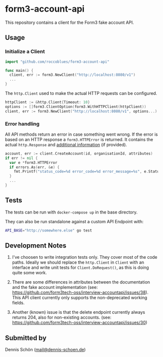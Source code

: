 # form3-account-api

This repository contains a client for the Form3 fake account API.

## Usage


### Initialize a Client

```Go
import "github.com/roccoblues/form3-account-api"

func main() {
  client, err := form3.NewClient("http://localhost:8080/v1")
  ...
}
```

The `http.Client` used to make the actual HTTP requests can be configured.

```Go
httpClient := &http.Client{Timeout: 10}
options := []form3.ClientOption(form3.WithHTTPClient(httpClient))
client, err := form3.NewClient("http://localhost:8080/v1", options...)
```

### Error handling

All API methods return an error in case something went wrong. If the error is based on an HTTP response a `form3.HTTPError` is returned. It contains the actual `http.Response` and [additional information](https://api-docs.form3.tech/api.html#introduction-and-api-conventions-errors-and-status-codes) (if provided).

```Go
account, err := client.CreateAccount(id, organisationId, attributes)
if err != nil {
  var e *form3.HTTPError
  if errors.As(err, &e) {
    fmt.Printf("status_code=%d error_code=%d error_message=%s", e.StatusCode, e.ErrorCode, e.ErrorMessage)
  }
  ...
}
```

## Tests

The tests can be run with `docker-compose up` in the base directory.

They can also be run standalone against a custom API Endpoint with:

```Bash
API_BASE="http://somewhere.else" go test
```

## Development Notes

1. I've choosen to write integration tests only. They cover most of the code paths. Ideally we should replace the `http.Client` in `Client` with an interface and write unit tests for `Client.DoRequest()`, as this is doing quite some work.

2. There are some differences in attributes between the documentation and the fake account implementation (see: https://github.com/form3tech-oss/interview-accountapi/issues/38).
This API client currently only supports the non-deprecated working fields.

3. Another (known) issue is that the delete endpoint currently always returns 204, also for non-existing accounts. (see: https://github.com/form3tech-oss/interview-accountapi/issues/30)

## Submitted by

Dennis Schön (mail@dennis-schoen.de)
